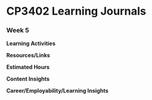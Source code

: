 # CP3402 Learning Journals
### **Week 5**  


**Learning Activities**  


**Resources/Links**  


**Estimated Hours**  


**Content Insights**  


**Career/Employability/Learning Insights**  

